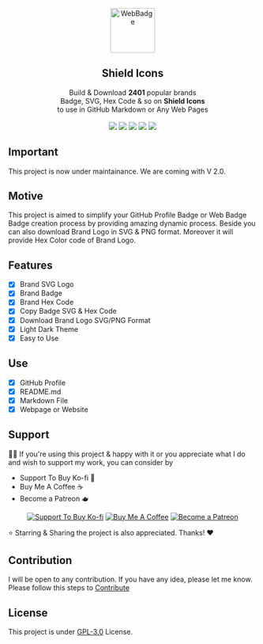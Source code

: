 <div align="center"> 
  <img src="https://i.ibb.co/PTPfSCw/WebBadge.png" alt="WebBadge" border="0" height='90'>
  <h2>Shield Icons</h2>
    Build & Download <b>2401</b> popular brands <br> Badge, SVG, Hex Code & so on <b>Shield Icons</b> <br>to use in GitHub Markdown or Any Web Pages<br><br>
  
  <img src="https://img.shields.io/github/forks/mrhrifat/web-badge?style=for-the-badge">

  <img src="https://img.shields.io/github/stars/mrhrifat/web-badge?style=for-the-badge">

  <img src="https://img.shields.io/github/issues/mrhrifat/web-badge?style=for-the-badge">

  <img src="https://img.shields.io/github/issues-pr/mrhrifat/web-badge?style=for-the-badge">

  <img src="https://img.shields.io/github/license/mrhrifat/web-badge?style=for-the-badge">
</div>

## Important

This project is now under maintainance. We are coming with V 2.0.

## Motive

This project is aimed to simplify your GitHub Profile Badge or Web Badge Badge creation process by providing amazing dynamic process. Beside you can also download Brand Logo in SVG & PNG format. Moreover it will provide Hex Color code of Brand Logo.

## Features

- [x] Brand SVG Logo
- [x] Brand Badge
- [x] Brand Hex Code
- [x] Copy Badge SVG & Hex Code
- [x] Download Brand Logo SVG/PNG Format
- [x] Light Dark Theme
- [x] Easy to Use

## Use

- [x] GitHub Profile
- [x] README.md
- [x] Markdown File
- [x] Webpage or Website

## Support

👍🏻 If you're using this project & happy with it or you appreciate what I do and wish to support my work, you can consider by

- Support To Buy Ko-fi 🍵
- Buy Me A Coffee ☕️
- Become a Patreon 🫖
<div align='center'>

[![](https://img.shields.io/badge/Ko_fi-FF5E5B?style=for-the-badge&logo=Ko-fi&logoColor=white 'Support To Buy Ko-fi')](https://ko-fi.com/mrhrifat) [![](https://img.shields.io/badge/Buy_Me_A_Coffee-FFDD00?style=for-the-badge&logo=buy-me-a-coffee&logoColor=black 'Buy Me A Coffee')](https://buymeacoffee.com/mrhrifat) [![](https://img.shields.io/badge/Patreon-F96854?style=for-the-badge&logo=Patreon&logoColor=white 'Become a Patreon')](https://patreon.com/mrhrifat)

</div>
⭐️ Starring & Sharing the project is also appreciated. Thanks! ❤️

## Contribution

I will be open to any contribution. If you have any idea, please let me know. Please follow this steps to [Contribute](https://github.com/mrhrifat/shield-icons/blob/master/CONTRIBUTING.md)

## License

This project is under [GPL-3.0](https://github.com/mrhrifat/shield-icons/blob/master/LICENSE.md) License.
